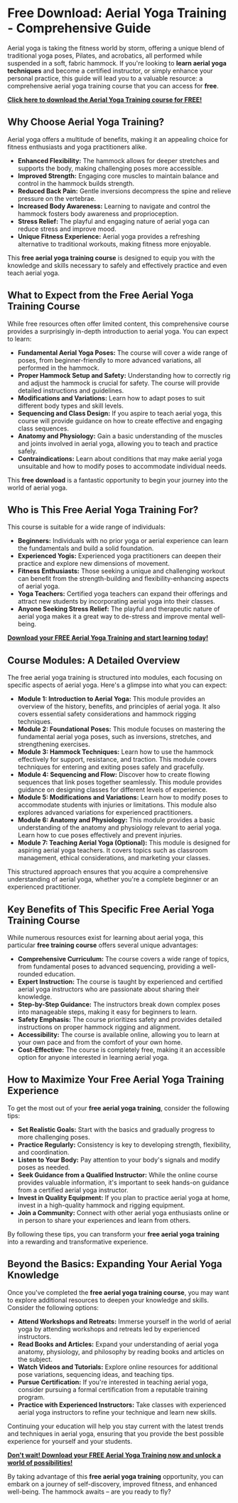 # Free Download: Aerial Yoga Training - Comprehensive Guide

Aerial yoga is taking the fitness world by storm, offering a unique blend of traditional yoga poses, Pilates, and acrobatics, all performed while suspended in a soft, fabric hammock. If you're looking to **learn aerial yoga techniques** and become a certified instructor, or simply enhance your personal practice, this guide will lead you to a valuable resource: a comprehensive aerial yoga training course that you can access for **free**.

[**Click here to download the Aerial Yoga Training course for FREE!**](https://udemywork.com/aerial-yoga-training)

## Why Choose Aerial Yoga Training?

Aerial yoga offers a multitude of benefits, making it an appealing choice for fitness enthusiasts and yoga practitioners alike.

*   **Enhanced Flexibility:** The hammock allows for deeper stretches and supports the body, making challenging poses more accessible.
*   **Improved Strength:** Engaging core muscles to maintain balance and control in the hammock builds strength.
*   **Reduced Back Pain:** Gentle inversions decompress the spine and relieve pressure on the vertebrae.
*   **Increased Body Awareness:** Learning to navigate and control the hammock fosters body awareness and proprioception.
*   **Stress Relief:** The playful and engaging nature of aerial yoga can reduce stress and improve mood.
*   **Unique Fitness Experience:** Aerial yoga provides a refreshing alternative to traditional workouts, making fitness more enjoyable.

This **free aerial yoga training course** is designed to equip you with the knowledge and skills necessary to safely and effectively practice and even teach aerial yoga.

## What to Expect from the Free Aerial Yoga Training Course

While free resources often offer limited content, this comprehensive course provides a surprisingly in-depth introduction to aerial yoga. You can expect to learn:

*   **Fundamental Aerial Yoga Poses:** The course will cover a wide range of poses, from beginner-friendly to more advanced variations, all performed in the hammock.
*   **Proper Hammock Setup and Safety:** Understanding how to correctly rig and adjust the hammock is crucial for safety. The course will provide detailed instructions and guidelines.
*   **Modifications and Variations:** Learn how to adapt poses to suit different body types and skill levels.
*   **Sequencing and Class Design:** If you aspire to teach aerial yoga, this course will provide guidance on how to create effective and engaging class sequences.
*   **Anatomy and Physiology:** Gain a basic understanding of the muscles and joints involved in aerial yoga, allowing you to teach and practice safely.
*   **Contraindications:** Learn about conditions that may make aerial yoga unsuitable and how to modify poses to accommodate individual needs.

This **free download** is a fantastic opportunity to begin your journey into the world of aerial yoga.

## Who is This Free Aerial Yoga Training For?

This course is suitable for a wide range of individuals:

*   **Beginners:** Individuals with no prior yoga or aerial experience can learn the fundamentals and build a solid foundation.
*   **Experienced Yogis:** Experienced yoga practitioners can deepen their practice and explore new dimensions of movement.
*   **Fitness Enthusiasts:** Those seeking a unique and challenging workout can benefit from the strength-building and flexibility-enhancing aspects of aerial yoga.
*   **Yoga Teachers:** Certified yoga teachers can expand their offerings and attract new students by incorporating aerial yoga into their classes.
*   **Anyone Seeking Stress Relief:** The playful and therapeutic nature of aerial yoga makes it a great way to de-stress and improve mental well-being.

[**Download your FREE Aerial Yoga Training and start learning today!**](https://udemywork.com/aerial-yoga-training)

## Course Modules: A Detailed Overview

The free aerial yoga training is structured into modules, each focusing on specific aspects of aerial yoga. Here's a glimpse into what you can expect:

*   **Module 1: Introduction to Aerial Yoga:** This module provides an overview of the history, benefits, and principles of aerial yoga. It also covers essential safety considerations and hammock rigging techniques.
*   **Module 2: Foundational Poses:** This module focuses on mastering the fundamental aerial yoga poses, such as inversions, stretches, and strengthening exercises.
*   **Module 3: Hammock Techniques:** Learn how to use the hammock effectively for support, resistance, and traction. This module covers techniques for entering and exiting poses safely and gracefully.
*   **Module 4: Sequencing and Flow:** Discover how to create flowing sequences that link poses together seamlessly. This module provides guidance on designing classes for different levels of experience.
*   **Module 5: Modifications and Variations:** Learn how to modify poses to accommodate students with injuries or limitations. This module also explores advanced variations for experienced practitioners.
*   **Module 6: Anatomy and Physiology:** This module provides a basic understanding of the anatomy and physiology relevant to aerial yoga. Learn how to cue poses effectively and prevent injuries.
*   **Module 7: Teaching Aerial Yoga (Optional):** This module is designed for aspiring aerial yoga teachers. It covers topics such as classroom management, ethical considerations, and marketing your classes.

This structured approach ensures that you acquire a comprehensive understanding of aerial yoga, whether you're a complete beginner or an experienced practitioner.

## Key Benefits of This Specific Free Aerial Yoga Training Course

While numerous resources exist for learning about aerial yoga, this particular **free training course** offers several unique advantages:

*   **Comprehensive Curriculum:** The course covers a wide range of topics, from fundamental poses to advanced sequencing, providing a well-rounded education.
*   **Expert Instruction:** The course is taught by experienced and certified aerial yoga instructors who are passionate about sharing their knowledge.
*   **Step-by-Step Guidance:** The instructors break down complex poses into manageable steps, making it easy for beginners to learn.
*   **Safety Emphasis:** The course prioritizes safety and provides detailed instructions on proper hammock rigging and alignment.
*   **Accessibility:** The course is available online, allowing you to learn at your own pace and from the comfort of your own home.
*   **Cost-Effective:** The course is completely free, making it an accessible option for anyone interested in learning aerial yoga.

## How to Maximize Your Free Aerial Yoga Training Experience

To get the most out of your **free aerial yoga training**, consider the following tips:

*   **Set Realistic Goals:** Start with the basics and gradually progress to more challenging poses.
*   **Practice Regularly:** Consistency is key to developing strength, flexibility, and coordination.
*   **Listen to Your Body:** Pay attention to your body's signals and modify poses as needed.
*   **Seek Guidance from a Qualified Instructor:** While the online course provides valuable information, it's important to seek hands-on guidance from a certified aerial yoga instructor.
*   **Invest in Quality Equipment:** If you plan to practice aerial yoga at home, invest in a high-quality hammock and rigging equipment.
*   **Join a Community:** Connect with other aerial yoga enthusiasts online or in person to share your experiences and learn from others.

By following these tips, you can transform your **free aerial yoga training** into a rewarding and transformative experience.

## Beyond the Basics: Expanding Your Aerial Yoga Knowledge

Once you've completed the **free aerial yoga training course**, you may want to explore additional resources to deepen your knowledge and skills. Consider the following options:

*   **Attend Workshops and Retreats:** Immerse yourself in the world of aerial yoga by attending workshops and retreats led by experienced instructors.
*   **Read Books and Articles:** Expand your understanding of aerial yoga anatomy, physiology, and philosophy by reading books and articles on the subject.
*   **Watch Videos and Tutorials:** Explore online resources for additional pose variations, sequencing ideas, and teaching tips.
*   **Pursue Certification:** If you're interested in teaching aerial yoga, consider pursuing a formal certification from a reputable training program.
*   **Practice with Experienced Instructors:** Take classes with experienced aerial yoga instructors to refine your technique and learn new skills.

Continuing your education will help you stay current with the latest trends and techniques in aerial yoga, ensuring that you provide the best possible experience for yourself and your students.

[**Don't wait! Download your FREE Aerial Yoga Training now and unlock a world of possibilities!**](https://udemywork.com/aerial-yoga-training)

By taking advantage of this **free aerial yoga training** opportunity, you can embark on a journey of self-discovery, improved fitness, and enhanced well-being. The hammock awaits – are you ready to fly?
